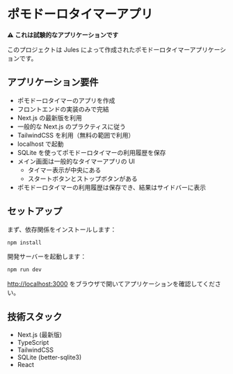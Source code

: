 # ポモドーロタイマーアプリ

**⚠️ これは試験的なアプリケーションです**

このプロジェクトは Jules によって作成されたポモドーロタイマーアプリケーションです。

## アプリケーション要件

- ポモドーロタイマーのアプリを作成
- フロントエンドの実装のみで完結
- Next.js の最新版を利用
- 一般的な Next.js のプラクティスに従う
- TailwindCSS を利用（無料の範囲で利用）
- localhost で起動
- SQLite を使ってポモドーロタイマーの利用履歴を保存
- メイン画面は一般的なタイマーアプリの UI
  - タイマー表示が中央にある
  - スタートボタンとストップボタンがある
- ポモドーロタイマーの利用履歴は保存でき、結果はサイドバーに表示

## セットアップ

まず、依存関係をインストールします：

```bash
npm install
```

開発サーバーを起動します：

```bash
npm run dev
```

[http://localhost:3000](http://localhost:3000) をブラウザで開いてアプリケーションを確認してください。

## 技術スタック

- Next.js (最新版)
- TypeScript
- TailwindCSS
- SQLite (better-sqlite3)
- React
